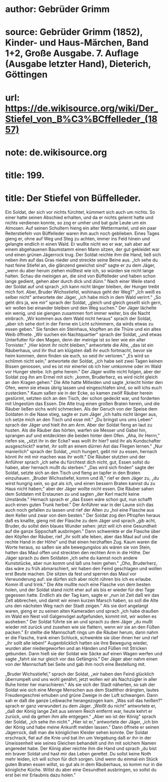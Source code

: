 # author: Gebrüder Grimm
# source: Gebrüder Grimm (1852), Kinder- und Haus-Märchen, Band 1+2, Große Ausgabe. 7. Auflage (Ausgabe letzter Hand), Dieterich, Göttingen
# url: https://de.wikisource.org/wiki/Der_Stiefel_von_B%C3%BCffelleder_(1857)
# note: de.wikisource.org
# title: 199.

# title: Der Stiefel von Büffelleder.

Ein Soldat, der sich vor nichts fürchtet, kümmert sich auch um nichts. So einer hatte seinen Abschied erhalten, und da er nichts gelernt hatte und nichts verdienen konnte, so zog er umher und bat gute Leute um ein Almosen. Auf seinen Schultern hieng ein alter Wettermantel, und ein paar Reiterstiefeln von Büffelleder waren ihm auch noch geblieben. Eines Tages gieng er, ohne auf Weg und Steg zu achten, immer ins Feld hinein und gelangte endlich in einen Wald. Er wußte nicht wo er war, sah aber auf einem abgehauenen Baumstamm einen Mann sitzen, der gut gekleidet war und einen grünen Jägerrock trug. Der Soldat reichte ihm die Hand, ließ sich neben ihm auf das Gras nieder und streckte seine Beine aus. „Ich sehe du hast feine Stiefel an, die glänzend gewichst sind" sagte er zu dem Jäger, „wenn du aber herum ziehen müßtest wie ich, so würden sie nicht lange halten. Schau die meinigen an, die sind von Büffelleder und haben schon lange gedient, gehen aber durch dick und dünn." Nach einer Weile stand der Soldat auf und sprach „ich kann nicht länger bleiben, der Hunger treibt mich fort. Aber, Bruder Wichsstiefel, wohinaus geht der Weg?" „Ich weiß es selber nicht" antwortete der Jäger, „ich habe mich in dem Wald verirrt." „So geht dirs ja, wie mir" sprach der Soldat, „gleich und gleich gesellt sich gern, wir wollen bei einander bleiben und den Weg suchen." Der Jäger lächelte ein wenig, und sie giengen zusammen fort immer weiter, bis die Nacht  einbrach. „Wir kommen aus dem Wald nicht heraus" sprach der Soldat, „aber ich sehe dort in der Ferne ein Licht schimmern, da wirds etwas zu essen geben." Sie fanden ein Steinhaus, klopften an die Thüre und ein altes Weib öffnete. „Wir suchen ein Nachtquartier" sprach der Soldat, „und etwas Unterfutter für den Magen, denn der meinige ist so leer wie ein alter Tornister." „Hier könnt ihr nicht bleiben," antwortete die Alte, „das ist ein Räuberhaus, und ihr thut am klügsten daß ihr euch fortmacht, bevor sie heim kommen, denn finden sie euch, so seid ihr verloren." „Es wird so schlimm nicht sein," antwortete der Soldat, „ich habe seit zwei Tagen keinen Bissen genossen, und es ist mir einerlei ob ich hier umkomme oder im Wald vor Hunger sterbe. Ich gehe herein." Der Jäger wollte nicht folgen, aber der Soldat zog ihn am Ermel mit sich: „komm, Bruderherz, es wird nicht gleich an den Kragen gehen." Die Alte hatte Mitleiden und sagte „kriecht hinter den Ofen, wenn sie etwas übrig lassen und eingeschlafen sind, so will ichs euch zustecken." Kaum saßen sie in der Ecke, so kamen zwölf Räuber herein gestürmt, setzten sich an den Tisch, der schon gedeckt war, und forderten mit Ungestüm das Essen. Die Alte trug einen großen Braten herein, und die Räuber ließen sichs wohl schmecken. Als der Geruch von der Speise dem Soldaten in die Nase stieg, sagte er zum Jäger „ich halts nicht länger aus, ich setze mich an den Tisch und esse mit." „Du bringst uns ums Leben" sprach der Jäger und hielt ihn am Arm. Aber der Soldat fieng an laut zu husten. Als die Räuber das hörten, warfen sie Messer und Gabel hin, sprangen auf und entdeckten die beiden hinter dem Ofen. „Aha, ihr Herrn," riefen sie, „sitzt ihr in der Ecke? was wollt ihr hier? seid ihr als Kundschafter ausgeschickt? wartet, ihr sollt an einem dürren Ast das Fliegen lernen." „Nur manierlich" sprach der Soldat, „mich hungert, gebt mir zu essen, hernach könnt ihr mit mir machen was ihr wollt." Die Räuber stutzten und der  Anführer sprach „ich sehe du fürchtest dich nicht, gut, Essen sollst du haben, aber hernach mußt du sterben." „Das wird sich finden" sagte der Soldat, setzte sich an den Tisch und fieng an tapfer in den Braten einzuhauen. „Bruder Wichsstiefel, komm und iß," rief er dem Jäger zu, „du wirst hungrig sein, so gut als ich, und einen bessern Braten kannst du zu Haus nicht haben;" aber der Jäger wollte nicht essen. Die Räuber sahen dem Soldaten mit Erstaunen zu und sagten „der Kerl macht keine Umstände." Hernach sprach er „das Essen wäre schon gut, nun schafft auch einen guten Trunk herbei." Der Anführer war in der Laune sich das auch noch gefallen zu lassen und rief der Alten zu „hol eine Flasche aus dem Keller und zwar von dem besten." Der Soldat zog den Pfropfen heraus daß es knallte, gieng mit der Flasche zu dem Jäger und sprach „gib acht, Bruder, du sollst dein blaues Wunder sehen: jetzt will ich eine Gesundheit auf die ganze Sippschaft ausbringen." Dann schwenkte er die Flasche über den Köpfen der Räuber, rief „ihr sollt alle leben, aber das Maul auf und die rechte Hand in der Höhe" und that einen herzhaften Zug. Kaum waren die Worte heraus, so saßen sie alle bewegungslos als wären sie von Stein, hatten das Maul offen und streckten den rechten Arm in die Höhe. Der Jäger sprach zu dem Soldaten „ich sehe du kannst noch andere Kunststücke, aber nun komm und laß uns heim gehen." „Oho, Bruderherz, das wäre zu früh abmarschiert, wir haben den Feind geschlagen und wollen erst Beute machen. Die sitzen da fest und sperren das Maul vor Verwunderung auf: sie dürfen sich aber nicht rühren bis ich es erlaube. Komm iß und trink." Die Alte mußte noch eine Flasche von dem besten holen, und der Soldat stand nicht eher auf als bis er wieder für drei Tage gegessen hatte. Endlich als der Tag kam, sagte er „nun ist Zeit daß wir das Zelt abbrechen, und damit wir einen kurzen Marsch haben, so soll die Alte uns den nächsten Weg nach der Stadt zeigen." Als sie dort  angelangt waren, gieng er zu seinen alten Kameraden und sprach „ich habe draußen im Wald ein Nest voll Galgenvögel aufgefunden, kommt mit, wir wollen es ausheben." Der Soldat führte sie an und sprach zu dem Jäger „du mußt wieder mit zurück und zusehen wie sie flattern, wenn wir sie an den Füßen packen." Er stellte die Mannschaft rings um die Räuber herum, dann nahm er die Flasche, trank einen Schluck, schwenkte sie über ihnen her und rief „ihr sollt alle leben!" Augenblicklich hatten sie ihre Bewegung wieder, wurden aber niedergeworfen und an Händen und Füßen mit Stricken gebunden. Dann hieß sie der Soldat wie Säcke auf einen Wagen werfen und sagte „fahrt sie nur gleich vor das Gefängnis." Der Jäger aber nahm einen von der Mannschaft bei Seite und gab ihm noch eine Bestellung mit. 

„Bruder Wichsstiefel," sprach der Soldat, „wir haben den Feind glücklich überrumpelt und uns wohl genährt, jetzt wollen wir als Nachzügler in aller Ruhe hinter her marschieren." Als sie sich der Stadt näherten, so sah der Soldat wie sich eine Menge Menschen aus dem Stadtthor drängten, lautes Freudengeschrei erhuben und grüne Zweige in der Luft schwangen. Dann sah er daß die ganze Leibwache herangezogen kam. „Was soll das heißen?" sprach er ganz verwundert zu dem Jäger. „Weißt du nicht" antwortete er, „daß der König lange Zeit aus seinem Reich entfernt war, heute kehrt er zurück, und da gehen ihm alle entgegen." „Aber wo ist der König" sprach der Soldat, „ich sehe ihn nicht." „Hier ist er," antwortete der Jäger, „ich bin der König und habe meine Ankunft melden lassen." Dann öffnete er seinen Jägerrock, daß man die königlichen Kleider sehen konnte. Der Soldat erschrack, fiel auf die Knie und bat ihn um Vergebung daß er ihn in der Unwissenheit wie seines Gleichen behandelt und ihn mit solchem Namen angeredet habe. Der König aber reichte ihm die Hand und sprach „du bist ein braver Soldat und hast mir das Leben gerettet. Du sollst  keine Noth mehr leiden, ich will schon für dich sorgen. Und wenn du einmal ein Stück guten Braten essen willst, so gut als in dem Räuberhaus, so komm nur in die königliche Küche. Willst du aber eine Gesundheit ausbringen, so sollst du erst bei mir Erlaubnis dazu holen." 

